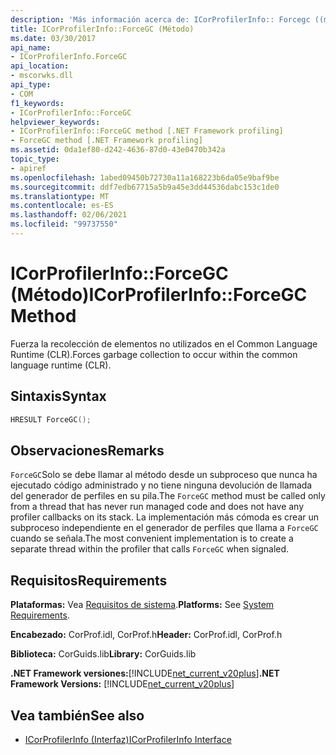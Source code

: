 ```yaml
---
description: 'Más información acerca de: ICorProfilerInfo:: Forcegc ((método)'
title: ICorProfilerInfo::ForceGC (Método)
ms.date: 03/30/2017
api_name:
- ICorProfilerInfo.ForceGC
api_location:
- mscorwks.dll
api_type:
- COM
f1_keywords:
- ICorProfilerInfo::ForceGC
helpviewer_keywords:
- ICorProfilerInfo::ForceGC method [.NET Framework profiling]
- ForceGC method [.NET Framework profiling]
ms.assetid: 0da1ef80-d242-4636-87d0-43e0470b342a
topic_type:
- apiref
ms.openlocfilehash: 1abed09450b72730a11a168223b6da05e9baf9be
ms.sourcegitcommit: ddf7edb67715a5b9a45e3dd44536dabc153c1de0
ms.translationtype: MT
ms.contentlocale: es-ES
ms.lasthandoff: 02/06/2021
ms.locfileid: "99737550"
---
```

# <a name="icorprofilerinfoforcegc-method"></a><span data-ttu-id="e285f-103">ICorProfilerInfo::ForceGC (Método)</span><span class="sxs-lookup"><span data-stu-id="e285f-103">ICorProfilerInfo::ForceGC Method</span></span>

<span data-ttu-id="e285f-104">Fuerza la recolección de elementos no utilizados en el Common Language Runtime (CLR).</span><span class="sxs-lookup"><span data-stu-id="e285f-104">Forces garbage collection to occur within the common language runtime (CLR).</span></span>  
  
## <a name="syntax"></a><span data-ttu-id="e285f-105">Sintaxis</span><span class="sxs-lookup"><span data-stu-id="e285f-105">Syntax</span></span>  
  
```cpp  
HRESULT ForceGC();  
```  
  
## <a name="remarks"></a><span data-ttu-id="e285f-106">Observaciones</span><span class="sxs-lookup"><span data-stu-id="e285f-106">Remarks</span></span>  

 <span data-ttu-id="e285f-107">`ForceGC`Solo se debe llamar al método desde un subproceso que nunca ha ejecutado código administrado y no tiene ninguna devolución de llamada del generador de perfiles en su pila.</span><span class="sxs-lookup"><span data-stu-id="e285f-107">The `ForceGC` method must be called only from a thread that has never run managed code and does not have any profiler callbacks on its stack.</span></span> <span data-ttu-id="e285f-108">La implementación más cómoda es crear un subproceso independiente en el generador de perfiles que llama a `ForceGC` cuando se señala.</span><span class="sxs-lookup"><span data-stu-id="e285f-108">The most convenient implementation is to create a separate thread within the profiler that calls `ForceGC` when signaled.</span></span>  
  
## <a name="requirements"></a><span data-ttu-id="e285f-109">Requisitos</span><span class="sxs-lookup"><span data-stu-id="e285f-109">Requirements</span></span>  

 <span data-ttu-id="e285f-110">**Plataformas:** Vea [Requisitos de sistema](../../get-started/system-requirements.md).</span><span class="sxs-lookup"><span data-stu-id="e285f-110">**Platforms:** See [System Requirements](../../get-started/system-requirements.md).</span></span>  
  
 <span data-ttu-id="e285f-111">**Encabezado:** CorProf.idl, CorProf.h</span><span class="sxs-lookup"><span data-stu-id="e285f-111">**Header:** CorProf.idl, CorProf.h</span></span>  
  
 <span data-ttu-id="e285f-112">**Biblioteca:** CorGuids.lib</span><span class="sxs-lookup"><span data-stu-id="e285f-112">**Library:** CorGuids.lib</span></span>  
  
 <span data-ttu-id="e285f-113">**.NET Framework versiones:**[!INCLUDE[net_current_v20plus](../../../../includes/net-current-v20plus-md.md)]</span><span class="sxs-lookup"><span data-stu-id="e285f-113">**.NET Framework Versions:** [!INCLUDE[net_current_v20plus](../../../../includes/net-current-v20plus-md.md)]</span></span>  
  
## <a name="see-also"></a><span data-ttu-id="e285f-114">Vea también</span><span class="sxs-lookup"><span data-stu-id="e285f-114">See also</span></span>

- [<span data-ttu-id="e285f-115">ICorProfilerInfo (Interfaz)</span><span class="sxs-lookup"><span data-stu-id="e285f-115">ICorProfilerInfo Interface</span></span>](icorprofilerinfo-interface.md)
